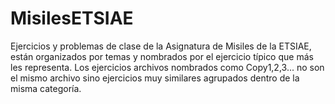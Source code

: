# MisilesETSIAE
Ejercicios y problemas de clase de la Asignatura de Misiles de la ETSIAE, están organizados por temas y nombrados por el ejercicio típico que más les representa.
Los ejercicios archivos  nombrados como Copy1,2,3... no son el mismo archivo sino ejercicios muy similares agrupados dentro de la misma categoría.

